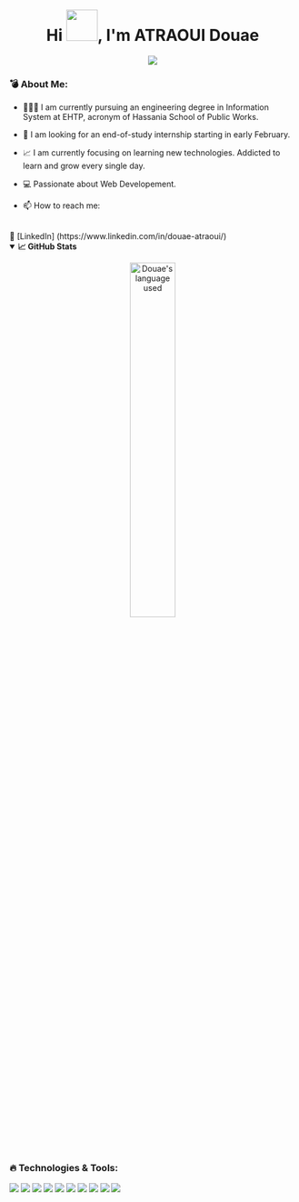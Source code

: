<h1 align="center">Hi <img src="https://github.com/mitul3737/mitul3737/blob/main/Wave.gif" height="55px" width="55px">, I'm ATRAOUI Douae</h1>
                                            
<!--   <a href="https://github.com/DenverCoder1/readme-typing-svg"> -->
<p align="center"><img src="https://readme-typing-svg.herokuapp.com?color=E22FE4&width=380&height=45&lines=Nice+To+Meet+You+...;Welcome+To+My+GitHub+Profile...&center=true"></a>
</p>

<h3><b>💣 About Me: </b></h3>

  - 👩🏻‍💻 I am currently pursuing an engineering degree in Information System at EHTP, acronym of Hassania School of Public Works.
  
  - 🔎 I am looking for an end-of-study internship starting in early February.
  
  - 📈 I am currently focusing on learning new technologies. Addicted to learn and grow every single day.
  
  - 💻 Passionate about Web Developement.
  
  - 📫 How to reach me: 
  </br> 
            🏢 [LinkedIn] (https://www.linkedin.com/in/douae-atraoui/)
           

<details open="">
  <summary><b>📈 GitHub Stats</b></summary>
  <p align="center">
    <a href="https://github.com/DouaeAtraoui/DouaeAtraoui"><img alt="Douae's language used" src="https://github-readme-stats.vercel.app/api/top-langs/?username=DouaeAtraoui&layout=compact&langs_count=8&theme=gruvbox" width=40%/></a>
</details>

<h3><b>🔥 Technologies & Tools: </b></h3>
<img src="https://img.shields.io/badge/react-%2320232a.svg?style=for-the-badge&logo=react&logoColor=%2361DAFB"/>
<img src="https://img.shields.io/badge/java-%23ED8B00.svg?style=for-the-badge&logo=java&logoColor=white"/>
<img src="https://img.shields.io/badge/spring-%236DB33F.svg?style=for-the-badge&logo=spring&logoColor=white"/>
<img src="https://img.shields.io/badge/angular-%23DD0031.svg?style=for-the-badge&logo=angular&logoColor=white" />
<img src="https://img.shields.io/badge/Ionic-%233880FF.svg?style=for-the-badge&logo=Ionic&logoColor=white"/>
<img src="https://img.shields.io/badge/node.js-6DA55F?style=for-the-badge&logo=node.js&logoColor=white"/>
<img src="https://img.shields.io/badge/express.js-%23404d59.svg?style=for-the-badge&logo=express&logoColor=%2361DAFB"/>
<img src="https://img.shields.io/badge/html5-%23E34F26.svg?style=for-the-badge&logo=html5&logoColor=white"/>
<img src="https://img.shields.io/badge/typescript-%23007ACC.svg?style=for-the-badge&logo=typescript&logoColor=white"/>
<img src="https://img.shields.io/badge/javascript-%23323330.svg?style=for-the-badge&logo=javascript&logoColor=%23F7DF1E"/>